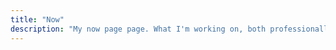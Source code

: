 ```yaml
---
title: "Now"
description: "My now page page. What I'm working on, both professionally and personally."
---
```


